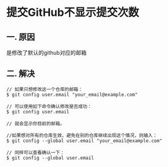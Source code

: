 # 提交GitHub不显示提交次数

## 一. 原因
是修改了默认的github对应的邮箱

## 二. 解决

```shell
// 如果只想修改这一个仓库的邮箱：  
$ git config user.email "your_email@example.com"  
  
// 可以使用如下命令确认修改是否成功：  
$ git config user.email  
  
// 就会显示你目前的邮箱。  
  
//如果想对所有的仓库生效，避免在别的仓库继续出现这个情况，则输入：  
$ git config --global user.email "your_email@example.com"  
  
// 同样可以查看确认一下：  
$ git config --global user.email  
```

<comment/>